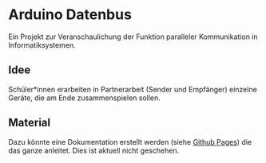# Arduino Datenbus

Ein Projekt zur Veranschaulichung der Funktion paralleler Kommunikation in Informatiksystemen.

## Idee

Schüler*innen erarbeiten in Partnerarbeit (Sender und Empfänger) einzelne Geräte, die am Ende zusammenspielen sollen.

## Material

Dazu könnte eine Dokumentation erstellt werden (siehe [Github Pages](https://informatik.mkobrow.de/arduino_datenbus)) die das ganze anleitet. Dies ist aktuell nicht geschehen.